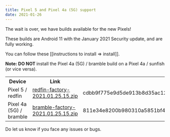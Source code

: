 ```yaml
---
title: Pixel 5 and Pixel 4a (5G) support
date: 2021-01-26
---
```


The wait is over, we have builds available for the new Pixels!

These builds are Android 11 with the January 2021 Security update,
and are fully working.

You can follow these [[instructions to install => install]].

<div class="alert alert-info" markdown="0">
<b>Note: DO NOT </b> install the Pixel 4a (5G) / bramble build on a Pixel 4a / sunfish (or vice versa).
</div>

<table class="table table-striped download">
  <tr><th>Device</th><th>Link</th><th>SHA256</th></tr>
  <tr>
<td>Pixel 5 / redfin</td>
<td><a href="https://release.calyxinstitute.org/redfin-factory-2021.01.25.15.zip">redfin-factory-2021.01.25.15.zip</a></td>
<td>cdbb9f775e9d5de913b8d35ac125e2c564dbf1df2837ca29e2b985387f9ab659</td>
</tr>
<tr>
<td>Pixel 4a (5G) / bramble</td>
<td><a href="https://release.calyxinstitute.org/bramble-factory-2021.01.25.15.zip">bramble-factory-2021.01.25.15.zip</a></td>
<td>811e34e8200b980310a5851bf45c75097ae94642f4a20f9fbc16e0be79c440ae</td>
</tr>
</table>

Do let us know if you face any issues or bugs.